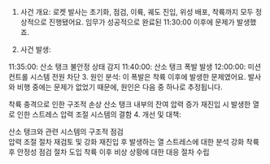1. 사건 개요:
로켓 발사는 초기화, 점검, 이륙, 궤도 진입, 위성 배포, 착륙까지 모두 정상적으로 진행됐어요. 임무가 성공적으로 완료된 11:30:00 이후에 문제가 발생했죠.

2. 사건 발생:

11:35:00: 산소 탱크 불안정 상태 감지
11:40:00: 산소 탱크 폭발 발생
12:00:00: 미션 컨트롤 시스템 전원 차단
3. 원인 분석:
이 폭발은 착륙 이후에 발생한 문제였어요. 발사와 비행 중에는 문제가 없었기 때문에, 원인은 다음 중 하나로 추정됩니다.

착륙 충격으로 인한 구조적 손상
산소 탱크 내부의 잔여 압력 증가
재진입 시 발생한 열로 인한 스트레스
압력 조절 시스템의 결함
4. 개선 및 대책:

산소 탱크와 관련 시스템의 구조적 점검  
압력 조절 절차 재검토 및 강화
재진입 후 발생하는 열 스트레스에 대한 분석 강화
착륙 후 안정성 점검 절차 도입
착륙 이후 비상 상황에 대한 대응 절차 수립
